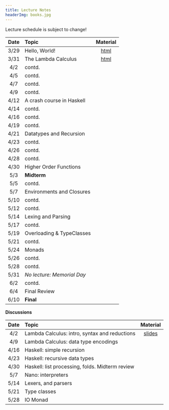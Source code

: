 ```yaml
---
title: Lecture Notes
headerImg: books.jpg
---
```


Lecture schedule is subject to change!

| Date       | Topic                           | Material                  |
|:----------:|:--------------------------------|:-------------------------:|
| 3/29       | Hello, World!                   | [html][lec0]              |            
| 3/31       | The Lambda Calculus             | [html][lec1]              |
| 4/2        | contd.                          |                           |
| 4/5        | contd.                          |                           |
| 4/7        | contd.                          |                           |
| 4/9        | contd.                          |                           |
| 4/12       | A crash course in Haskell       |                           |
| 4/14       | contd.                          |                           |
| 4/16       | contd.                          |                           |
| 4/19       | contd.                          |                           |
| 4/21       | Datatypes and Recursion         |                           |
| 4/23       | contd.                          |                           |
| 4/26       | contd.                          |                           |
| 4/28       | contd.                          |                           |
| 4/30       | Higher Order Functions          |                           |
| 5/3        | **Midterm**                     |                           |
| 5/5        | contd.                          |                           |
| 5/7        | Environments and Closures       |                           |
| 5/10       | contd.                          |                           |
| 5/12       | contd.                          |                           |
| 5/14       | Lexing and Parsing              |                           |       
| 5/17       | contd.                          |                           |
| 5/19       | Overloading & TypeClasses       |                           |
| 5/21       | contd.                          |                           |
| 5/24       | Monads                          |                           |
| 5/26       | contd.                          |                           |
| 5/28       | contd.                          |                           |
| 5/31       | *No lecture: Memorial Day*      |                           |
| 6/2        | contd.                          |                           |
| 6/4        | Final Review                    |                           |
| 6/10       | **Final**                       |                           |


**Discussions**

| Date       | Topic                                           | Material                  |
|:----------:|:------------------------------------------------|:-------------------------:|
| 4/2        | Lambda Calculus: intro, syntax and reductions   | [slides][disc1]           |
| 4/9        | Lambda Calculus: data type encodings            |                           |
| 4/16       | Haskell: simple recursion                       |                           |
| 4/23       | Haskell: recursive data types                   |                           |
| 4/30       | Haskell: list processing, folds. Midterm review |                           |
| 5/7        | Nano: interpreters                              |                           |
| 5/14       | Lexers, and parsers                             |                           |
| 5/21       | Type classes                                    |                           |
| 5/28       | IO Monad                                        |                           |


[lec0]: lectures/00-hello.html
[lec1]: lectures/01-lambda.html
[lec2]: lectures/02-haskell.html
[lec3]: lectures/03-datatypes.html
[lec4]: lectures/04-hof.html
[lec5]: lectures/05-closure.html
[lec6]: lectures/06-parsing.html
[lec7]: lectures/07-classes.html
[lec8]: lectures/08-monads.html
[lec9]: lectures/09-types.html
[soundness]: lectures/soundness.html

[disc1]: /static/raw/discussion-4-2.pdf
[nano]: /static/raw/disc-nano.pdf
[lexers]: /static/raw/disc-lexing.pdf

<!--
[disc1]: /static/raw/discussion4-3-20.pdf
[disc2]: /static/raw/20200410_Discussion_2.pdf
[disc3]: /static/raw/discussion_4_24.hs
[disc9]: /static/raw/20200529_dicussion.pdf
-->

[semantics]: /static/raw/semantics.pdf

[parsing]: https://github.com/cse130-sp18/arith
[elsa]: https://github.com/ucsd-progsys/elsa

[intro]: /static/raw/Intro.hs
[datatypes]: /static/raw/Datatypes.hs
[tail]: /static/raw/Tail.hs
[setReview]: /static/raw/set_review.lc
[HOReview]: /static/raw/HO_review.hs

